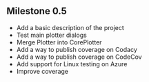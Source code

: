 ## Milestone 0.5

-   Add a basic description of the project
-   Test main plotter dialogs
-   Merge Plotter into CorePlotter
-   Add a way to publish coverage on Codacy
-   Add a way to publish coverage on CodeCov
-   Add support for Linux testing on Azure
-   Improve coverage
